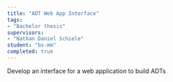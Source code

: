 ```yaml
---
title: "ADT Web App Interface"
tags: 
- "Bachelor thesis"
supervisors:
- "Nathan Daniel Schiele"
student: "bs-mm"
completed: true
---
```


Develop an interface for a web application to build ADTs
